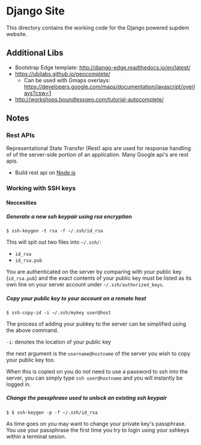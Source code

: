 # Django Site

This directory contains the working code for the Django powered supdem website.

## Additional Libs

* Bootstrap Edge template: http://django-edge.readthedocs.io/en/latest/
* https://ubilabs.github.io/geocomplete/
  * Can be used with Gmaps overlays: https://developers.google.com/maps/documentation/javascript/overlays?csw=1
* http://workshops.boundlessgeo.com/tutorial-autocomplete/


## Notes

### Rest APIs

Representational State Transfer (Rest) apis are used for response handling of of the server-side portion of an application. Many Google api's are rest apis.

 * Build rest api on [Node.js](https://medium.com/of-all-things-tech-progress/5-steps-to-build-a-rest-api-in-node-js-with-mongodb-e1f2113a39bd)


### Working with SSH keys

#### Neccesities

##### Generate a new ssh keypair using rsa encryption

```
$ ssh-keygen -t rsa -f ~/.ssh/id_rsa
```
This will spit out two files into `~/.ssh/`:
 * `id_rsa`
 * `id_rsa.pub`

You are authenticated on the server by comparing with your public key (`id_rsa.pub`) and the exact contents of your public key must be listed as its own line on your server account under `~/.ssh/authorized_keys`.

##### Copy your public key to your account on a remote host

```
$ ssh-copy-id -i ~/.ssh/mykey user@host
```
The process of adding your pubkey to the server can be simplified using the above command.

`-i`: denotes the location of your public key

the next argument is the `username@hostname` of the server you wish to copy your public key too.

When this is copied on you do not need to use a password to ssh into the server, you can simply type `ssh user@hostname` and you will instantly be logged in.
 
##### Change the passphrase used to unlock an existing ssh keypair
```
$ $ ssh-keygen -p -f ~/.ssh/id_rsa
```

As time goes on you may want to change your private key's passphrase. You use your passphrase the first time you try to login using your sshkeys within a terminal sesion.
